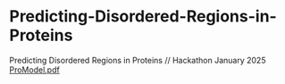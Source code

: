 # Predicting-Disordered-Regions-in-Proteins
Predicting Disordered Regions in Proteins // Hackathon January 2025
[ProModel.pdf](https://github.com/user-attachments/files/19824757/ProModel.pdf)

